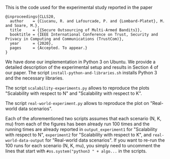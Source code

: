 This is the code used for the experimental study reported in the paper 


    @inproceedings{CLLS20,
      author    = {Ciucanu, R. and Lafourcade, P. and {Lombard-Platet}, M. and Soare, M.},
      title     = {{Secure Outsourcing of Multi-Armed Bandits}},
      booktitle = {IEEE International Conference on Trust, Security and Privacy in Computing and Communications (TrustCom)},
      year      = {2020},
      pages     = {Accepted. To appear.}
    }

We have done our implementation in Python 3 on Ubuntu.
We provide a detailed description of the experimental setup and results in Section 4 of our paper.
The script `install-python-and-libraries.sh` installs Python 3 and the necessary libraries.

The script `scalability-experiments.py` allows to reproduce the plots "Scalability with respect to N" and "Scalability with respect to K".

The script `real-world-experiment.py` allows to reproduce the plot on "Real-world data scenarios".

Each of the aforementioned two scripts assumes that each scenario (N, K, mu) from each of the figures has been already run 100 times and the running times are already reported in `output_experiment1` for "Scalability with respect to N", `experiment2` for "Scalability with respect to K", and `real-world-data-output` for "Real-world data scenarios".
If you want to re-run the 100 runs for each scenario (N, K, mu), you simply need to uncomment the lines that start with `#os.system("python3 " + algo...` in the scripts.
